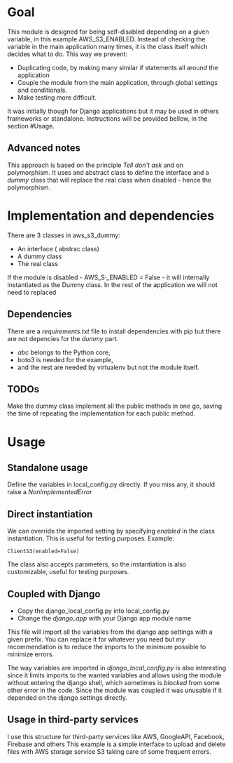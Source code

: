 # Goal

This module is designed for being self-disabled depending on a given variable, in this example AWS_S3_ENABLED.
Instead of checking the variable in the main application many times, it is the class itself which decides what to do.
This way we prevent:
- Duplicating code, by making many similar if statements all around the application
- Couple the module from the main application, through global settings and conditionals.
- Make testing more difficult.

It was initially though for Django applications but it may be used in others frameworks or standalone. Instructions will
be provided bellow, in the section #Usage.

## Advanced notes

This approach is based on the principle _Tell don't ask_ and on polymorphism. It uses and abstract class to define
the interface and a _dummy_ class that will replace the real class when disabled - hence the polymorphism.

# Implementation and dependencies

There are 3 classes in aws_s3_dummy:
- An interface ( abstrac class)
- A dummy class
- The real class

If the module is disabled - AWS_S·_ENABLED = False - it will internally instantiated as the
Dummy class. In the rest of the application we will not need to replaced

## Dependencies
There are a _requirements.txt_ file to install dependencies with pip but there are not depencies for the _dummy_ part.
- _abc_ belongs to the Python core,
- boto3 is needed for the example,
 - and the rest are needed by virtualenv but not the module itself.

## TODOs

Make the dummy class implement all the public methods in one go, saving the time of repeating the implementation for
each public method.

# Usage
## Standalone usage
Define the variables in local_config.py directly. If you miss any, it should raise a _NonImplementedError_

## Direct instantiation

We can override the imported setting by specifying _enabled_ in the class instantiation. This is useful for testing
purposes. Example:

```ClientS3(enabled=False)```

The class also accepts parameters, so the instantiation is also customizable, useful for testing purposes.

## Coupled with Django

- Copy the django_local_config.py into local_config.py
- Change the _django_app_ with your Django app module name

 This file will import all the variables from the django app settings with a given prefix. You can replace it for
 whatever you need but my recommendation is to reduce the imports to the minimum possible to minimize errors.

The way variables are imported in _django_local_config.py_ is also interesting since it limits imports to
the wanted variables and allows using the module without entering the django shell, which sometimes is _blocked_
from some other error in the code. Since the module was coupled it was unusable if it depended on the django
settings directly.

## Usage in third-party services

I use this structure for third-party services like AWS, GoogleAPI, Facebook, Firebase and others
This example is a simple interface to upload and delete files with AWS storage service S3 taking care
of some frequent errors.


